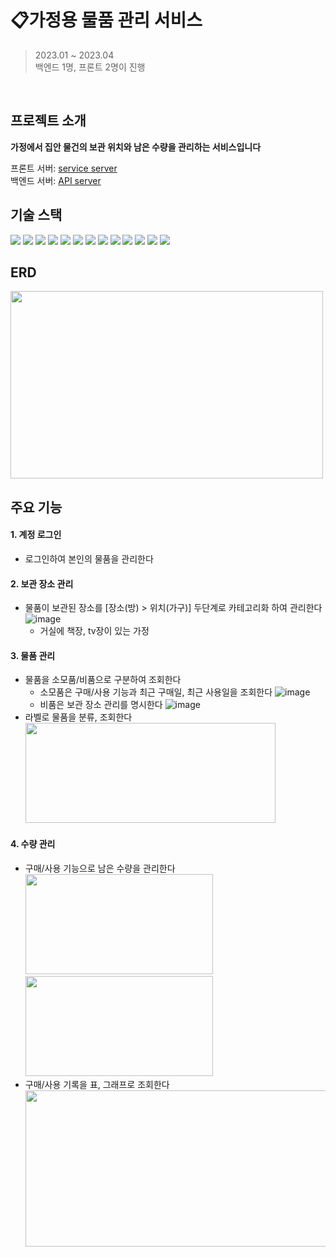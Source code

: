 # 📋가정용 물품 관리 서비스
> 2023.01 ~ 2023.04   
> 백엔드 1명, 프론트 2명이 진행
<br>

## 프로젝트 소개
**가정에서 집안 물건의 보관 위치와 남은 수량을 관리하는 서비스입니다**   

프론트 서버: [service server](http://ycrpark.iptime.org:3000/)   
백엔드 서버: [API server](http://ycrpark.iptime.org:8080/swagger-ui)
<br>

## 기술 스택
<div>
<img src="https://img.shields.io/badge/java 17-007396?style=for-the-badge&logo=java&logoColor=white">
<img src="https://img.shields.io/badge/springboot 2.7-6DB33F?style=for-the-badge&logo=springboot&logoColor=white">
<img src="https://img.shields.io/badge/gradle-02303A?style=for-the-badge&logo=gradle&logoColor=white">
<img src="https://img.shields.io/badge/lombok-E34F26?style=for-the-badge&logo=lombok&logoColor=white">
<img src="https://img.shields.io/badge/mysql-4479A1?style=for-the-badge&logo=mysql&logoColor=white">
<img src="https://img.shields.io/badge/jpa-0769AD?style=for-the-badge&logo=jpa&logoColor=white">
<img src="https://img.shields.io/badge/querydsl-003545?style=for-the-badge&logo=querydsl&logoColor=white">
<img src="https://img.shields.io/badge/swagger-85EA2D?style=for-the-badge&logo=swagger&logoColor=black">
<img src="https://img.shields.io/badge/git-F05032?style=for-the-badge&logo=git&logoColor=white">
<img src="https://img.shields.io/badge/github-181717?style=for-the-badge&logo=github&logoColor=white">
<img src="https://img.shields.io/badge/ubuntu-E95420?style=for-the-badge&logo=ubuntu&logoColor=white">
<img src="https://img.shields.io/badge/raspberry pi-A22846?style=for-the-badge&logo=raspberrypi&logoColor=white">
<img src="https://img.shields.io/badge/IntelliJ%20IDEA-000000.svg?&style=for-the-badge&logo=IntelliJ%20IDEA&logoColor=white">
</div>

## ERD
<img src="https://github.com/item-manager/item-manager-be/assets/17820260/63a1139f-e92c-491a-bf3d-0c88633d7f0a" width="500px" height="300px"/>

## 주요 기능
#### 1. 계정 로그인
- 로그인하여 본인의 물품을 관리한다

#### 2. 보관 장소 관리
- 물품이 보관된 장소를 [장소(방) > 위치(가구)] 두단계로 카테고리화 하여 관리한다
![image](https://github.com/item-manager/item-manager-be/assets/17820260/4f9fc018-65b7-43de-a56f-f446f8dcfba5)
    - 거실에 책장, tv장이 있는 가정

#### 3. 물품 관리
- 물품을 소모품/비품으로 구분하여 조회한다
  - 소모품은 구매/사용 기능과 최근 구매일, 최근 사용일을 조회한다
    ![image](https://github.com/item-manager/item-manager-be/assets/17820260/9142a5ee-7a8a-43c9-874e-f76a6ff71745)
  - 비품은 보관 장소 관리를 명시한다
    ![image](https://github.com/item-manager/item-manager-be/assets/17820260/29d1538a-5ca5-4ca7-acaa-c0063879c3ea)
- 라벨로 물품을 분류, 조회한다   
    <img src="https://github.com/item-manager/item-manager-be/assets/17820260/0037c71d-f1f3-4793-b0fc-a5d7dca37047" width="400px" height="160px"/>

#### 4. 수량 관리
- 구매/사용 기능으로 남은 수량을 관리한다   
    <img src="https://github.com/item-manager/item-manager-be/assets/17820260/8487914d-c516-415d-8c49-b9939eae36c8" width="300px" height="160px"/>
    <img src="https://github.com/item-manager/item-manager-be/assets/17820260/fcd16ca8-4eb5-4edc-aed2-ac7507295193" width="300px" height="160px"/>
- 구매/사용 기록을 표, 그래프로 조회한다   
    <img src="https://github.com/item-manager/item-manager-be/assets/17820260/d442cb69-6eb4-426f-97c9-59f7ae430c20" width="700px" height="250px"/>
